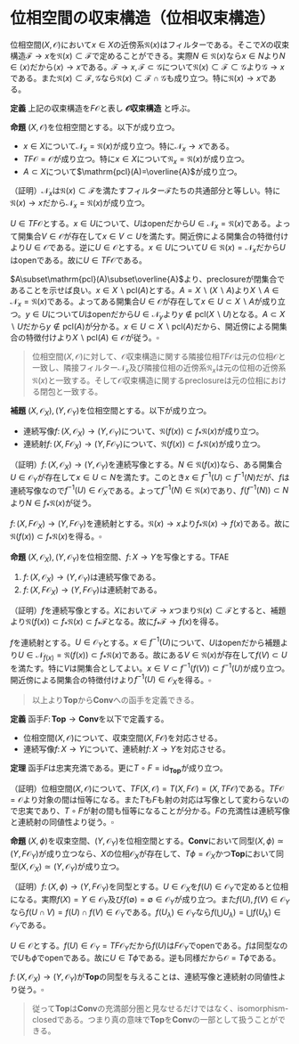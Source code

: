 
# 位相空間の収束構造（位相収束構造）

位相空間$(X, \mathcal{O})$において$x\in X$の近傍系$\mathfrak{N}(x)$はフィルターである。そこで$X$の収束構造$\mathscr{F}\rightarrow x$を$\mathfrak{N}({x})\subset\mathscr{F}$で定めることができる。実際$N\in\mathfrak{N}(x)$なら$x\in N$より$N\in\langle x \rangle$だから$\langle x \rangle\rightarrow x$である。$\mathscr{F}\rightarrow x, \mathscr{F}\subset\mathscr{G}$について$\mathfrak{N}(x)\subset\mathscr{F}\subset\mathscr{G}$より$\mathscr{G}\rightarrow x$である。また$\mathfrak{N}(x)\subset\mathscr{F}, \mathscr{G}$なら$\mathfrak{N}(x)\subset\mathscr{F}\cap\mathscr{G}$も成り立つ。特に$\mathfrak{N}(x)\rightarrow x$である。

__定義__ 上記の収束構造を$F\mathcal{O}$と表し **$\mathcal{O}$収束構造** と呼ぶ。

__命題__ $(X, \mathcal{O})$を位相空間とする。以下が成り立つ。

- $x\in X$について$\mathscr{N}_{x}=\mathfrak{N}(x)$が成り立つ。特に$\mathscr{N}_{x}\rightarrow x$である。
- $TF\mathcal{O}=\mathcal{O}$が成り立つ。特に$x\in X$について$\mathfrak{N}_{x}=\mathfrak{N}(x)$が成り立つ。
- $A\subset X$について$\mathrm{pcl}(A)=\overline{A}$が成り立つ。

（証明）$\mathscr{N}_{x}$は$\mathfrak{N}(x)\subset\mathscr{F}$を満たすフィルター$\mathscr{F}$たちの共通部分と等しい。特に$\mathfrak{N}(x)\rightarrow x$だから$\mathscr{N}_{x}=\mathfrak{N}(x)$が成り立つ。

$U\in TF\mathcal{O}$とする。$x\in U$について、$U$はopenだから$U\in\mathscr{N}_{x}=\mathfrak{N}(x)$である。よって開集合$V\in\mathcal{O}$が存在して$x\in V\subset U$を満たす。開近傍による開集合の特徴付けより$U\in\mathcal{O}$である。逆に$U\in\mathcal{O}$とする。$x\in U$について$U\in\mathfrak{N}(x)=\mathscr{N}_{x}$だから$U$はopenである。故に$U\in TF\mathcal{O}$である。

$A\subset\mathrm{pcl}(A)\subset\overline{A}$より、preclosureが閉集合であることを示せば良い。$x\in X\backslash\mathrm{pcl}(A)$とする。$A=X\backslash (X\backslash A)$より$X\backslash A\in\mathscr{N}_{x}=\mathfrak{N}(x)$である。よってある開集合$U\in\mathcal{O}$が存在して$x\in U\subset X\backslash A$が成り立つ。$y\in U$について$U$はopenだから$U\in\mathscr{N}_{y}$より$y\notin\mathrm{pcl}(X\backslash U)$となる。$A\subset X\backslash U$だから$y\notin\mathrm{pcl}(A)$が分かる。$x\in U\subset X\backslash\mathrm{pcl}(A)$だから、開近傍による開集合の特徴付けより$X\backslash\mathrm{pcl}(A)\in\mathcal{O}$が従う。$\square$

> 位相空間$(X, \mathcal{O})$に対して、$\mathcal{O}$収束構造に関する隣接位相$TF\mathcal{O}$は元の位相$\mathcal{O}$と一致し、隣接フィルター$\mathscr{N}_{x}$及び隣接位相の近傍系$\mathfrak{N}_{x}$は元の位相の近傍系$\mathfrak{N}(x)$と一致する。そして$\mathcal{O}$収束構造に関するpreclosureは元の位相における閉包と一致する。

__補題__ $(X, \mathcal{O}_{X}), (Y, \mathcal{O}_{Y})$を位相空間とする。以下が成り立つ。

- 連続写像$f\colon (X, \mathcal{O}_{X})\rightarrow (Y, \mathcal{O}_{Y})$について、$\mathfrak{N}(f(x))\subset f_{\ast}\mathfrak{N}(x)$が成り立つ。
- 連続射$f\colon (X, F\mathcal{O}_{X})\rightarrow (Y, F\mathcal{O}_{Y})$について、$\mathfrak{N}(f(x))\subset f_{\ast}\mathfrak{N}(x)$が成り立つ。

（証明）$f\colon (X, \mathcal{O}_{X})\rightarrow (Y, \mathcal{O}_{Y})$を連続写像とする。$N\in\mathfrak{N}(f(x))$なら、ある開集合$U\in\mathcal{O}_{Y}$が存在して$x\in U\subset N$を満たす。このとき$x\in f^{-1}(U)\subset f^{-1}(N)$だが、$f$は連続写像なので$f^{-1}(U)\in\mathcal{O}_{X}$である。よって$f^{-1}(N)\in\mathfrak{N}(x)$であり、$f(f^{-1}(N))\subset N$より$N\in f_{\ast}\mathfrak{N}(x)$が従う。

$f\colon (X, F\mathcal{O}_{X})\rightarrow (Y, F\mathcal{O}_{Y})$を連続射とする。$\mathfrak{N}(x)\rightarrow x$より$f_{\ast}\mathfrak{N}(x)\rightarrow f(x)$である。故に$\mathfrak{N}(f(x))\subset f_{\ast}\mathfrak{N}(x)$を得る。$\square$

__命題__ $(X, \mathcal{O}_{X}), (Y, \mathcal{O}_{Y})$を位相空間、$f\colon X\rightarrow Y$を写像とする。TFAE

1. $f\colon (X, \mathcal{O}_{X})\rightarrow (Y, \mathcal{O}_{Y})$は連続写像である。
1. $f\colon (X, F\mathcal{O}_{X})\rightarrow (Y, F\mathcal{O}_{Y})$は連続射である。

（証明）$f$を連続写像とする。$X$において$\mathscr{F}\rightarrow x$つまり$\mathfrak{N}(x)\subset\mathscr{F}$とすると、補題より$\mathfrak{N}(f(x))\subset f_{\ast}\mathfrak{N}(x)\subset f_{\ast}\mathscr{F}$となる。故に$f_{\ast}\mathscr{F}\rightarrow f(x)$を得る。

$f$を連続射とする。$U\in\mathcal{O}_{Y}$とする。$x\in f^{-1}(U)$について、$U$はopenだから補題より$U\in\mathscr{N}_{f(x)}=\mathfrak{N}(f(x))\subset f_{\ast}\mathfrak{N}(x)$である。故にある$V\in\mathfrak{N}(x)$が存在して$f(V)\subset U$を満たす。特に$V$は開集合としてよい。$x\in V\subset f^{-1}(f(V))\subset f^{-1}(U)$が成り立つ。開近傍による開集合の特徴付けより$f^{-1}(U)\in\mathcal{O}_{X}$を得る。$\square$

> 以上より$\mathbf{Top}$から$\mathbf{Conv}$への函手を定義できる。

__定義__ 函手$F\colon\mathbf{Top}\rightarrow\mathbf{Conv}$を以下で定義する。

- 位相空間$(X, \mathcal{O})$について、収束空間$(X, F\mathcal{O})$を対応させる。
- 連続写像$f\colon X\rightarrow Y$について、連続射$f\colon X\rightarrow Y$を対応させる。

__定理__ 函手$F$は忠実充満である。更に$T\circ F=\mathrm{id}_{\mathbf{Top}}$が成り立つ。

（証明）位相空間$(X, \mathcal{O})$について、$TF(X, \mathcal{O})=T(X, F\mathcal{O})=(X, TF\mathcal{O})$である。$TF\mathcal{O}=\mathcal{O}$より対象の間は恒等になる。また$T$も$F$も射の対応は写像として変わらないので忠実であり、$T\circ F$が射の間も恒等になることが分かる。$F$の充満性は連続写像と連続射の同値性より従う。$\square$

__命題__ $(X, \phi)$を収束空間、$(Y, \mathcal{O}_{Y})$を位相空間とする。$\mathbf{Conv}$において同型$(X, \phi)\simeq (Y, F\mathcal{O}_{Y})$が成り立つなら、$X$の位相$\mathcal{O}_{X}$が存在して、$T\phi=\mathcal{O}_{X}$かつ$\mathbf{Top}$において同型$(X, \mathcal{O}_{X})\simeq (Y, \mathcal{O}_{Y})$が成り立つ。

（証明）$f\colon (X, \phi)\rightarrow (Y, F\mathcal{O}_{Y})$を同型とする。$U\in\mathcal{O}_{X}$を$f(U)\in\mathcal{O}_{Y}$で定めると位相になる。実際$f(X)=Y\in\mathcal{O}_{Y}$及び$f(\emptyset)=\emptyset\in\mathcal{O}_{Y}$が成り立つ。また$f(U), f(V)\in\mathcal{O}_{Y}$なら$f(U\cap V)=f(U)\cap f(V)\in\mathcal{O}_{Y}$である。$f(U_{\lambda})\in\mathcal{O}_{Y}$なら$f(\bigcup U_{\lambda})=\bigcup f(U_{\lambda})\in\mathcal{O}_{Y}$である。

$U\in\mathcal{O}$とする。$f(U)\in\mathcal{O}_{Y}=TF\mathcal{O}_{Y}$だから$f(U)$は$F\mathcal{O}_{Y}$でopenである。$f$は同型なので$U$も$\phi$でopenである。故に$U\in T\phi$である。逆も同様だから$\mathcal{O}=T\phi$である。

$f\colon (X, \mathcal{O}_{X})\rightarrow (Y, \mathcal{O}_{Y})$が$\mathbf{Top}$の同型を与えることは、連続写像と連続射の同値性より従う。$\square$

> 従って$\mathbf{Top}$は$\mathbf{Conv}$の充満部分圏と見なせるだけではなく、isomorphism-closedである。つまり真の意味で$\mathbf{Top}$を$\mathbf{Conv}$の一部として扱うことができる。